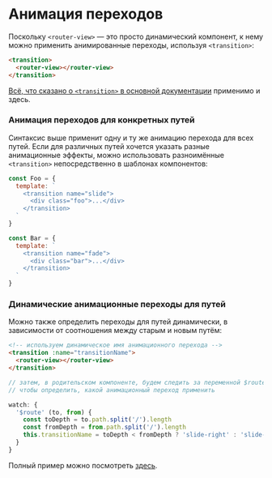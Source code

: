 # Анимация переходов

Поскольку `<router-view>` — это просто динамический компонент, к нему можно применить анимированные переходы, используя `<transition>`:

``` html
<transition>
  <router-view></router-view>
</transition>
```

[Всё, что сказано о `<transition>` в основной документации](http://vuejs.org/guide/transitions.html) применимо и здесь.

### Анимация переходов для конкретных путей

Синтаксис выше применит одну и ту же анимацию перехода для всех путей. Если для различных путей хочется указать разные анимационные эффекты, можно использовать разноимённые `<transition>` непосредственно в шаблонах компонентов:

``` js
const Foo = {
  template: `
    <transition name="slide">
      <div class="foo">...</div>
    </transition>
  `
}

const Bar = {
  template: `
    <transition name="fade">
      <div class="bar">...</div>
    </transition>
  `
}
```

### Динамические анимационные переходы для путей

Можно также определить переходы для путей динамически, в зависимости от соотношения между старым и новым путём:

``` html
<!-- используем динамическое имя анимационного перехода -->
<transition :name="transitionName">
  <router-view></router-view>
</transition>
```

``` js
// затем, в родительском компоненте, будем следить за переменной $route,
// чтобы определить, какой анимационный переход применить

watch: {
  '$route' (to, from) {
    const toDepth = to.path.split('/').length
    const fromDepth = from.path.split('/').length
    this.transitionName = toDepth < fromDepth ? 'slide-right' : 'slide-left'
  }
}
```

Полный пример можно посмотреть [здесь](https://github.com/vuejs/vue-router/blob/dev/examples/transitions/app.js).
